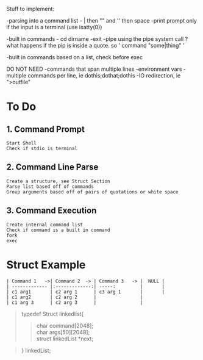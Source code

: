 Stuff to implement:

-parsing into a command list
	- | then "" and '' then space
-print prompt only if the input is a terminal (use isatty(0))

-built in commands
	- cd dirname
	-exit
-pipe using the pipe system call
?what happens if the pip is inside a quote. so ' command "some|thing" '

-built in commands based on a list, check before exec

DO NOT NEED
-commands that span multiple lines
-environment vars
-multiple commands per line, ie dothis;dothat;dothis
-IO redirection, ie ">outfile"

# To Do

## 1. Command Prompt
	Start Shell
	Check if stdio is terminal

## 2. Command Line Parse
	Create a structure, see Struct Section
	Parse list based off of commands
	Group arguments based off of pairs of quotations or white space
	

## 3. Command Execution
	Create internal command list
	Check if command is a built in command
	fork
	exec

# Struct Example #
	| Command 1   ->| Command 2  -> | Command 3   -> |  NULL |
	| ------------- |:-------------:| -----:         |       |
	| c1 arg1       | c2 arg 1      | c3 arg 1       |       |
	| c1 arg2       | c2 arg 2      |                |
	| c1 arg 3      | c2 arg 3      |                |

> typedef Struct linkedlist{  
>>char command[2048];  
char args[50][2048];  
struct linkedList *next;  

> } linkedList;
